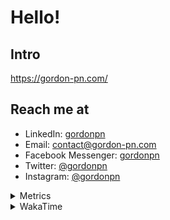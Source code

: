 # Hello!

## Intro

<https://gordon-pn.com/>

## Reach me at

- LinkedIn: [gordonpn](https://www.linkedin.com/in/gordonpn/)
- Email: [contact@gordon-pn.com](mailto:contact@gordon-pn.com)
- Facebook Messenger: [gordonpn](https://www.messenger.com/t/Gordonpn)
- Twitter: [@gordonpn](https://twitter.com/Gordonpn)
- Instagram: [@gordonpn](https://www.instagram.com/gordonpn/)

<details>
  <summary>Metrics</summary>

  <img align="center" src="https://github.com/gordonpn/gordonpn/blob/master/github-metrics.svg" alt="GitHub Metrics">

</details>

<details>
  <summary>WakaTime</summary>

  <!--START_SECTION:waka-->
📊 **This Week I Spent My Time On** 

```text
💬 Programming Languages: 
Other                    19 hrs 50 mins      ███████████████████████░░   90.79 % 
Java                     1 hr 53 mins        ██░░░░░░░░░░░░░░░░░░░░░░░   08.65 % 
Python                   3 mins              ░░░░░░░░░░░░░░░░░░░░░░░░░   00.27 % 
Markdown                 1 min               ░░░░░░░░░░░░░░░░░░░░░░░░░   00.13 % 
Brazil Dependency Config 1 min               ░░░░░░░░░░░░░░░░░░░░░░░░░   00.08 % 

🔥 Editors: 
Chrome                   12 hrs 43 mins      ███████████████░░░░░░░░░░   58.26 % 
IntelliJ IDEA            1 hr 59 mins        ██░░░░░░░░░░░░░░░░░░░░░░░   09.15 % 
Slack                    1 hr 56 mins        ██░░░░░░░░░░░░░░░░░░░░░░░   08.92 % 
Messages                 1 hr 52 mins        ██░░░░░░░░░░░░░░░░░░░░░░░   08.61 % 
Firefox                  1 hr 7 mins         █░░░░░░░░░░░░░░░░░░░░░░░░   05.16 % 
```


 Last Updated on 04/07/2025 16:29:47 UTC
<!--END_SECTION:waka-->
</details>

